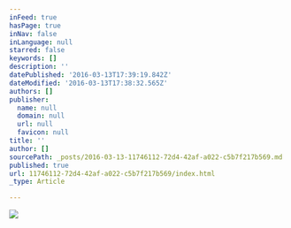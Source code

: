 ```yaml
---
inFeed: true
hasPage: true
inNav: false
inLanguage: null
starred: false
keywords: []
description: ''
datePublished: '2016-03-13T17:39:19.842Z'
dateModified: '2016-03-13T17:38:32.565Z'
authors: []
publisher:
  name: null
  domain: null
  url: null
  favicon: null
title: ''
author: []
sourcePath: _posts/2016-03-13-11746112-72d4-42af-a022-c5b7f217b569.md
published: true
url: 11746112-72d4-42af-a022-c5b7f217b569/index.html
_type: Article

---
```

![](https://the-grid-user-content.s3-us-west-2.amazonaws.com/bec719bb-c046-4267-bcbf-e314aa143fc4.jpg)